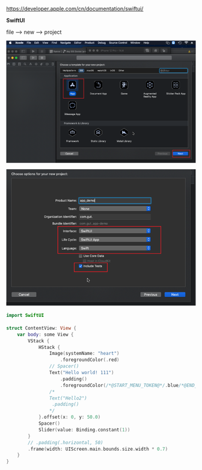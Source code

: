 https://developer.apple.com/cn/documentation/swiftui/



**SwiftUI**

file --> new --> project

![image-20220702201654544](.\001create-first-ui.assets\image-20220702201654544.png)

![image-20220702202423029](.\001create-first-ui.assets\image-20220702202423029.png)



```swift
import SwiftUI

struct ContentView: View {
    var body: some View {
        VStack {
            HStack {
                Image(systemName: "heart")
                    .foregroundColor(.red)
                // Spacer()
                Text("Hello world! 111")
                    .padding()
                    .foregroundColor(/*@START_MENU_TOKEN@*/.blue/*@END_MENU_TOKEN@*/)
                /*
                Text("Hello2")
                 .padding()
                */
            }.offset(x: 0, y: 50.0)
            Spacer()
            Slider(value: Binding.constant(1))
        }
        // .padding(.horizontal, 50)
        .frame(width: UIScreen.main.bounds.size.width * 0.7)
    }
}
```

